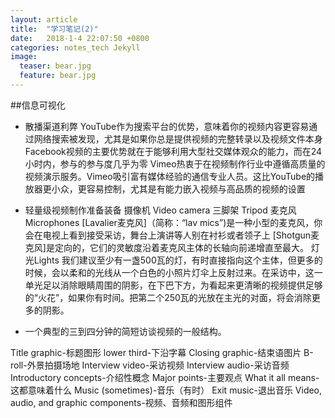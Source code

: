 ```yaml
---
layout: article
title:  "学习笔记(2)"
date:   2018-1-4 22:07:50 +0800
categories: notes_tech Jekyll
image:
  teaser: bear.jpg
  feature: bear.jpg
---
```


##信息可视化


- 散播渠道利弊
YouTube作为搜索平台的优势，意味着你的视频内容更容易通过网络搜索被发现，尤其是如果你总是提供视频的完整转录以及视频文件本身
Facebook视频的主要优势就在于能够利用大型社交媒体观众的能力，而在24小时内，参与的参与度几乎为零
Vimeo热衷于在视频制作行业中遵循高质量的视频演示服务。Vimeo吸引富有媒体经验的通信专业人员。这比YouTube的播放器更小众，更容易控制，尤其是有能力嵌入视频与高品质的视频的设置

- 轻量级视频制作准备装备
摄像机 Video camera
三脚架 Tripod
麦克风 Microphones 
 [Lavalier麦克风]（简称：“lav mics”)是一种小型的麦克风，你会在电视上看到接受采访，舞台上演讲等人别在衬衫或者领子上
 [Shotgun麦克风]是定向的，它们的灵敏度沿着麦克风主体的长轴向前递增直至最大。
 灯光Lights 我们建议至少有一盏500瓦的灯，有时直接指向这个主体，但更多的时候，会以柔和的光线从一个白色的小照片灯伞上反射过来。在采访中，这一单光足以消除眼睛周围的阴影，在下巴下方，为看起来更清晰的视频提供足够的“火花”，如果你有时间。把第二个250瓦的光放在主光的对面，将会消除更多的阴影。

- 一个典型的三到四分钟的简短访谈视频的一般结构。

Title graphic-标题图形  lower third-下沿字幕
Closing graphic-结束语图片
B-roll-外景拍摄场地
Interview video-采访视频
Interview audio-采访音频
Introductory concepts-介绍性概念
Major points-主要观点
What it all means-这都意味着什么
Music (sometimes)-音乐（有时）
Exit music-退出音乐
Video, audio, and  graphic   components-视频、音频和图形组件
